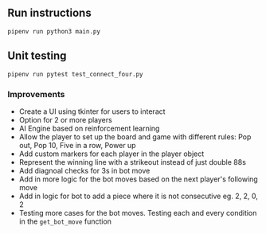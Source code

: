 ## Run instructions
`pipenv run python3 main.py`

## Unit testing
`pipenv run pytest test_connect_four.py`
### Improvements
- Create a UI using tkinter for users to interact
- Option for 2 or more players
- AI Engine based on reinforcement learning
- Allow the player to set up the board and game with different rules: Pop out, Pop 10, Five in a row, Power up
- Add custom markers for each player in the player object
- Represent the winning line with a strikeout instead of just double 88s
- Add diagnoal checks for 3s in bot move
- Add in more logic for the bot moves based on the next player's following move
- Add in logic for bot to add a piece where it is not consecutive eg. 2, 2, 0, 2
- Testing more cases for the bot moves. Testing each and every condition in the `get_bot_move` function
